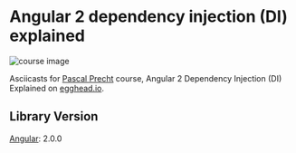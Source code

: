 # Angular 2 dependency injection (DI) explained

![course image](https://d2eip9sf3oo6c2.cloudfront.net/series/covers/000/000/066/full/EGH_A2_DependencyEngine_Final-cover.png?1473904869)

Asciicasts for [Pascal Precht](https://github.com/PascalPrecht) course, Angular 2 Dependency Injection (DI) Explained on [egghead.io](https://egghead.io/courses/angular-2-dependency-injection-di-explained).

## Library Version
[Angular](https://github.com/angular/angular/blob/master/CHANGELOG.md): 2.0.0